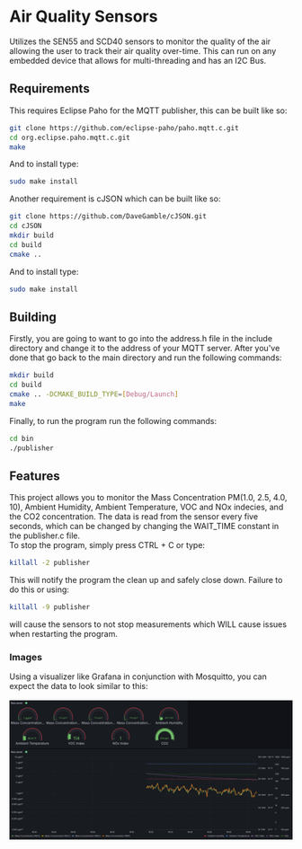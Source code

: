 # Air Quality Sensors<a name="Air Quality Sensors"></a>

Utilizes the SEN55 and SCD40 sensors to monitor the quality of the air allowing the user to track their air quality over-time.
This can run on any embedded device that allows for multi-threading and has an I2C Bus.<br>

## Requirements
This requires Eclipse Paho for the MQTT publisher, this can be built like so:
```bash
git clone https://github.com/eclipse-paho/paho.mqtt.c.git
cd org.eclipse.paho.mqtt.c.git
make
```
And to install type:
```bash
sudo make install
```
Another requirement is cJSON which can be built like so:
```bash
git clone https://github.com/DaveGamble/cJSON.git
cd cJSON
mkdir build
cd build
cmake ..
```
And to install type:
```bash
sudo make install
```

## Building
Firstly, you are going to want to go into the address.h file in the include directory and change it to the address of your MQTT server. After you've done that go back to the main directory and run the following commands:
```bash
mkdir build
cd build
cmake .. -DCMAKE_BUILD_TYPE=[Debug/Launch]
make
```
Finally, to run the program run the following commands:
```bash
cd bin
./publisher
```

## Features
This project allows you to monitor the Mass Concentration PM(1.0, 2.5, 4.0, 10), Ambient Humidity, Ambient Temperature, VOC and NOx indecies, and the CO2 concentration. The data is read from the sensor every five seconds, which can be changed by changing the WAIT_TIME constant in the publisher.c file.<br>
To stop the program, simply press CTRL + C or type:
```bash
killall -2 publisher
```
 This will notify the program the clean up and safely close down. Failure to do this or using:
 ```bash
 killall -9 publisher
```
will cause the sensors to not stop measurements which WILL cause issues when restarting the program.

### Images
Using a visualizer like Grafana in conjunction with Mosquitto, you can expect the data to look similar to this: <br>\
![Data displayed to Grafana](./images/Grafana-Sensor-Data.png)
